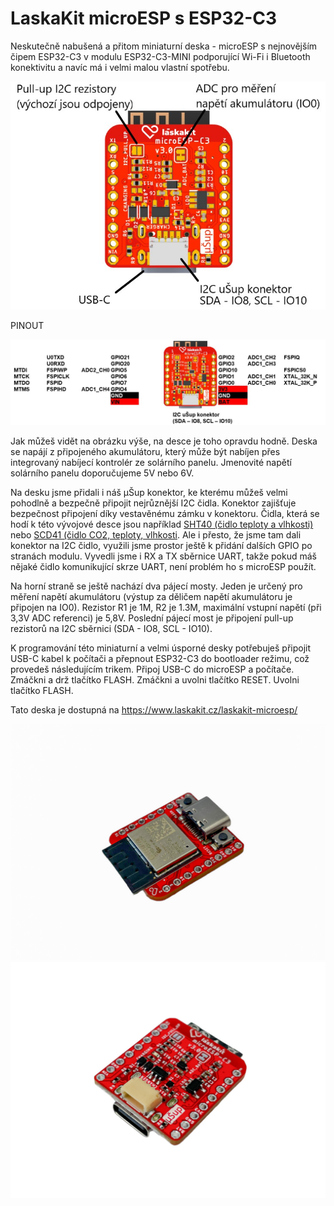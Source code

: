 # LaskaKit microESP s ESP32-C3

Neskutečně nabušená a přitom miniaturní deska - microESP s nejnovějším čipem ESP32-C3 v modulu ESP32-C3-MINI podporující Wi-Fi i Bluetooth konektivitu a navíc má i velmi malou vlastní spotřebu. 

![Popis microESP_ESP32-C3_BOTTOM.jpg](https://github.com/LaskaKit/microESP/blob/main/img/MicroESP-C3-mini_V3_0_bot.jpg)

PINOUT

![Pinout](https://github.com/LaskaKit/microESP/blob/main/img/MicroESP-C3-mini_V3_0_pinout.jpg)

Jak můžeš vidět na obrázku výše, na desce je toho opravdu hodně. Deska se napájí z připojeného akumulátoru, který může být nabíjen přes integrovaný nabíjecí kontrolér ze solárního panelu. Jmenovité napětí solárního panelu doporučujeme 5V nebo 6V. 

Na desku jsme přidali i náš μŠup konektor, ke kterému můžeš velmi pohodlně a bezpečně připojit nejrůznější I2C čidla. Konektor zajišťuje bezpečnost připojení díky vestavěnému zámku v konektoru. 
Čidla, která se hodí k této vývojové desce jsou například [SHT40 (čidlo teploty a vlhkosti)](https://www.laskakit.cz/laskakit-sht40-senzor-teploty-a-vlhkosti-vzduchu/) nebo [SCD41 (čidlo CO2, teploty, vlhkosti](https://www.laskakit.cz/laskakit-scd41-senzor-co2--teploty-a-vlhkosti-vzduchu/). 
Ale i přesto, že jsme tam dali konektor na I2C čidlo, využili jsme prostor ještě k přidání dalších GPIO po stranách modulu.
Vyvedli jsme i RX a TX sběrnice UART, takže pokud máš nějaké čidlo komunikující skrze UART, není problém ho s microESP použít. 

Na horní straně se ještě nachází dva pájecí mosty. Jeden je určený pro měření napětí akumulátoru (výstup za děličem napětí akumulátoru je připojen na IO0). Rezistor R1 je 1M, R2 je 1.3M, maximální vstupní napětí (při 3,3V ADC referenci) je 5,8V. 
Poslední pájecí most je připojení pull-up rezistorů na I2C sběrnici (SDA - IO8, SCL - IO10).

K programování této miniaturní a velmi úsporné desky potřebuješ připojit USB-C kabel k počítači a přepnout ESP32-C3 do bootloader režimu, což provedeš následujícím trikem.
Připoj USB-C do microESP a počítače.
Zmáčkni a drž tlačítko FLASH.
Zmáčkni a uvolni tlačítko RESET.
Uvolni tlačítko FLASH.

Tato deska je dostupná na https://www.laskakit.cz/laskakit-microesp/

![TOP](https://github.com/LaskaKit/microESP/blob/main/img/laskakit-microesp-1.jpg)
![BOTTOM](https://github.com/LaskaKit/microESP/blob/main/img/laskakit-microesp-3.jpg)
